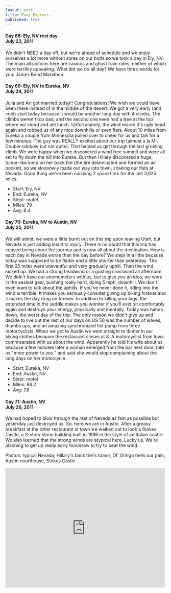 ```yaml
---
layout: post
title: Pony Express
published: true
---
```

#### Day 68: Ely, NV rest day<br/>July 23, 2011

We didn't NEED a day off, but we're ahead of schedule and we enjoy ourselves a
lot more without sores on our butts so we took a day in Ely, NV. The main
attractions here are casinos and ghost train rides, neither of which were
terribly appealing. What did we do all day? We have three words for you: James
Bond Marathon.


#### Day 69: Ely, NV to Eureka, NV<br/>July 24, 2011

Julia and Ari got married today!! Congratulations! We wish we could have been
there instead of in the middle of the desert.  We got a very early (and cold)
start today because it would be another long day with 4 climbs. The climbs
weren't too bad, and the second one even had a tree at the top where we stood
and ate lunch. Unfortunately, the wind reared it's ugly head again and robbed
us of any nice downhills or even flats.  About 10 miles from Eureka a couple
from Minnesota pulled over to cheer for us and talk for a few minutes. The guy
was REALLY excited about our trip (almost a la Mr. Double rainbow but not
quite). That helped us get through the last grueling climb. We were happy when
we discovered a wind free summit and were all set to fly down the hill into
Eureka. But then Hillary discovered a huge, tumor-like lump on her back tire
(the tire delaminated and formed an air pocket), so we sloooowly made our way
into town, shaking our fists at Nevada. Good thing we've been carrying 2 spare
tires for the last 3,625 miles.

* Start: Ely, NV
* End: Eureka, NV
* Slept: motel
* Miles: 79
* Avg: 8.4


#### Day 70: Eureka, NV to Austin, NV<br/>July 25, 2011

We will admit, we were a little burnt out on this trip upon leaving Utah, but
Nevada is just adding insult to injury. There is no doubt that this trip has
ceased being about the journey and is now all about the destination. How is
each day in Nevada worse than the day before? We slept in a little because
today was supposed to be flatter and a little shorter than yesterday. The first
25 miles were uneventful and very gradually uphill. Then the wind kicked up.
We had a strong headwind or a gusting crosswind all afternoon. We didn't have
our anemometers with us, but to give you an idea, we were in the easiest gear,
pushing really hard, doing 5 mph, downhill. We don't even want to talk about
the uphills. If you've never done it, riding into the wind is terrible. It
makes you seriously consider giving up biking forever and it makes the day drag
on forever. In addition to killing your legs, the extended time in the saddle
makes you wonder if you'll ever sit comfortably again and destroys your energy,
physically and mentally. Today was hands down, the worst day of the trip.  The
only reason we didn't give up and decide to live out the rest of our days on US
50 was the number of waves, thumbs ups, and an amazing synchronized fist pump
from three motorcyclists. When we got to Austin we went straight to dinner in
our biking clothes because the restaurant closes at 8. A motorcyclist from Iowa
commiserated with us about the wind. Apparently he told his wife about us
because a few minutes later a woman emerged from the bar next door, told us
"more power to you," and said she would stop complaining about the long days on
her motorcycle.

* Start: Eureka, NV
* End: Austin, NV
* Slept: motel
* Miles: 66.2
* Avg: 7.6


#### Day 71: Austin, NV<br/>July 26, 2011

We had hoped to blow through the rest of Nevada as fast as possible but
yesterday just destroyed us. So, here we are in Austin. After a greasy
breakfast at the other restaurant in town we walked out to look a Stokes
Castle, a 3-story stone building built in 1896 in the style of an Italian
castle. We also learned that the strong winds are atypical here. Lucky us.
We're planning to get up really early tomorrow to try to beat the wind.

Photos: typical Nevada, Hillary's back tire's tumor, Ol' Gringo feels our pain, Austin courthouse, Stokes Castle

<iframe src="https://www.flickr.com/photos/123683527@N06/13945039153/in/set-72157644113848996/player/" width="500" height="375" frameborder="0" allowfullscreen webkitallowfullscreen mozallowfullscreen oallowfullscreen msallowfullscreen></iframe>
